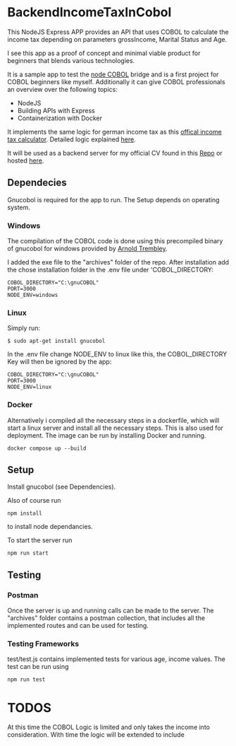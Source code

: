 # BackendIncomeTaxInCobol

This NodeJS Express APP provides an API that uses COBOL to calculate the income tax depending on parameters grossIncome, Marital Status and Age.

I see this app as a proof of concept and minimal viable product for beginners that blends various technologies.

It is a sample app to test the [node COBOL](https://github.com/IonicaBizau/node-cobol) bridge and is a first project for COBOL beginners like myself. Additionally it can give COBOL professionals an overview over the following topics:

- NodeJS
- Building APIs with Express
- Containerization with Docker

It implements the same logic for german income tax as this [offical income tax calculator](https://www.bmf-steuerrechner.de/ekst/eingabeformekst.xhtml).
Detailed logic explained [here](https://www.bundesfinanzministerium.de/Content/DE/Downloads/Steuern/Steuerarten/Lohnsteuer/Programmablaufplan/2023-06-09-geaenderte-PAP-2023-anwendung-ab-dem-1-juli-2023-anlage-1.pdf?__blob=publicationFile&v=5).

It will be used as a backend server for my official CV found in this [Repo](https://github.com/Oschm/Vue-CV) or hosted [here](https://oschm.github.io/Vue-CV/showcase).

## Dependecies

Gnucobol is required for the app to run. The Setup depends on operating system.

### Windows

The compilation of the COBOL code is done using this precompiled binary of gnucobol for windows provided by [Arnold Trembley](https://www.arnoldtrembley.com/GnuCOBOL.htm).

I added the exe file to the "archives" folder of the repo. After installation add the chose installation folder in the .env file under 'COBOL_DIRECTORY:

```
COBOL_DIRECTORY="C:\gnuCOBOL"
PORT=3000
NODE_ENV=windows
```

### Linux

Simply run:

```
$ sudo apt-get install gnucobol
```

In the .env file change NODE_ENV to linux like this, the COBOL_DIRECTORY Key will then be ignored by the app:

```
COBOL_DIRECTORY="C:\gnuCOBOL"
PORT=3000
NODE_ENV=linux
```

### Docker

Alternatively i compiled all the necessary steps in a dockerfile, which will start a linux server and install all the necessary steps. This is also used for deployment. The image can be run by installing Docker and running.

```
docker compose up --build
```

## Setup

Install gnucobol (see Dependencies).

Also of course run

```
npm install
```

to install node dependancies.

To start the server run

```
npm run start
```

## Testing

### Postman

Once the server is up and running calls can be made to the server. The "archives" folder contains a postman collection, that includes all the implemented routes and can be used for testing.

### Testing Frameworks

test/test.js contains implemented tests for various age, income values. The test can be run using

```
npm run test
```

# TODOS

At this time the COBOL Logic is limited and only takes the income into consideration. With time the logic will be extended to include
